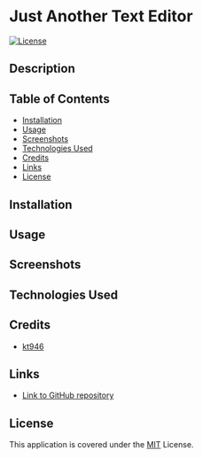 # Just Another Text Editor
[![License](https://img.shields.io/badge/License-MIT-blue)](https://opensource.org/licenses/MIT)

## Description


## Table of Contents

* [Installation](#installation)
* [Usage](#usage)
* [Screenshots](#screenshots)
* [Technologies Used](#technologies-used)
* [Credits](#credits)
* [Links](#links)
* [License](#license)

## Installation


## Usage


## Screenshots


## Technologies Used


## Credits

- [kt946](https://github.com/kt946)

## Links

- [Link to GitHub repository](https://github.com/kt946/just-another-blue-text-editor-PWA)

## License

This application is covered under the [MIT](https://opensource.org/licenses/MIT) License.
